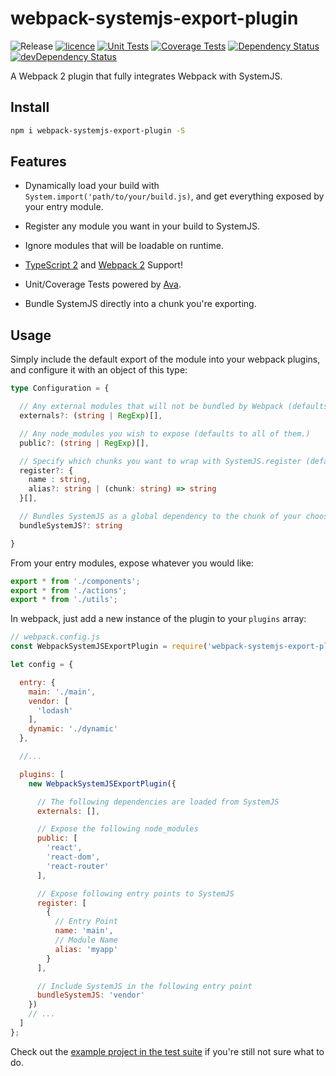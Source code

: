 # webpack-systemjs-export-plugin

![Release][release-img]
[![licence][license-img]][license-url]
[![Unit Tests][travis-img]][travis-url]
[![Coverage Tests][codecov-img]][codecov-url]
[![Dependency Status][david-img]][david-url]
[![devDependency Status][david-dev-img]][david-dev-url]

A Webpack 2 plugin that fully integrates Webpack with SystemJS.

## Install

```bash
npm i webpack-systemjs-export-plugin -S
```

## Features

- Dynamically load your build with `System.import('path/to/your/build.js)`, and get everything exposed by your entry module.

- Register any module you want in your build to SystemJS.

- Ignore modules that will be loadable on runtime.

- [TypeScript 2](http://www.typescriptlang.org/) and [Webpack 2](https://webpack.js.org/) Support!

- Unit/Coverage Tests powered by [Ava](https://github.com/avajs/ava).

- Bundle SystemJS directly into a chunk you're exporting. 

## Usage

Simply include the default export of the module into your webpack plugins, and configure it with an object of this type:

```ts
type Configuration = {

  // Any external modules that will not be bundled by Webpack (defaults to none.)
  externals?: (string | RegExp)[],

  // Any node_modules you wish to expose (defaults to all of them.)
  public?: (string | RegExp)[],

  // Specify which chunks you want to wrap with SystemJS.register (defaults to none.)
  register?: {
    name : string,
    alias?: string | (chunk: string) => string
  }[],

  // Bundles SystemJS as a global dependency to the chunk of your choosing. (defaults to none.)
  bundleSystemJS?: string

}
```

From your entry modules, expose whatever you would like:

```js
export * from './components';
export * from './actions';
export * from './utils';
```

In webpack, just add a new instance of the plugin to your `plugins` array:

```js
// webpack.config.js
const WebpackSystemJSExportPlugin = require('webpack-systemjs-export-plugin');

let config = {

  entry: {
    main: './main',
    vendor: [
      'lodash'
    ],
    dynamic: './dynamic'
  },

  //...

  plugins: [
    new WebpackSystemJSExportPlugin({

      // The following dependencies are loaded from SystemJS
      externals: [],

      // Expose the following node_modules
      public: [
        'react',
        'react-dom',
        'react-router'
      ],

      // Expose following entry points to SystemJS
      register: [
        {
          // Entry Point
          name: 'main',
          // Module Name
          alias: 'myapp'
        }
      ],

      // Include SystemJS in the following entry point
      bundleSystemJS: 'vendor'
    })
    // ...
  ]
};

```

Check out the [example project in the test suite](/test/example) if you're still not sure what to do.


[release-img]: https://img.shields.io/badge/release-2.1.0-4dbfcc.svg?style=flat-square
[license-img]: http://img.shields.io/:license-apache-blue.svg?style=flat-square
[license-url]: https://opensource.org/licenses/Apache-2.0
[david-url]: https://david-dm.org/alaingalvan/webpack-systemjs-export-plugin
[david-img]: https://david-dm.org/alaingalvan/webpack-systemjs-export-plugin.svg?style=flat-square
[david-dev-url]: https://david-dm.org/alaingalvan/webpack-systemjs-export-plugin#info=devDependencies
[david-dev-img]: https://david-dm.org/alaingalvan/webpack-systemjs-export-plugin/dev-status.svg?style=flat-square
[travis-img]: https://img.shields.io/travis/alaingalvan/webpack-systemjs-export-plugin.svg?style=flat-square
[travis-url]:https://travis-ci.org/alaingalvan/webpack-systemjs-export-plugin
[codecov-img]:https://img.shields.io/codecov/c/github/alaingalvan/webpack-systemjs-export-plugin.svg?style=flat-square
[codecov-url]: https://codecov.io/gh/alaingalvan/webpack-systemjs-export-plugin
[npm-img]: https://img.shields.io/npm/v/webpack-systemjs-export-plugin.svg?style=flat-square
[npm-url]: http://npm.im/webpack-systemjs-export-plugin
[npm-download-img]: https://img.shields.io/npm/dm/webpack-systemjs-export-plugin.svg?style=flat-square